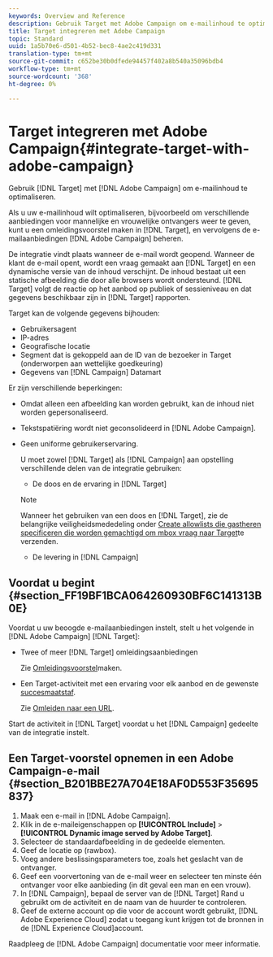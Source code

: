 ```yaml
---
keywords: Overview and Reference
description: Gebruik Target met Adobe Campaign om e-mailinhoud te optimaliseren.
title: Target integreren met Adobe Campaign
topic: Standard
uuid: 1a5b70e6-d501-4b52-bec8-4ae2c419d331
translation-type: tm+mt
source-git-commit: c652be30b0dfede94457f402a8b540a35096bdb4
workflow-type: tm+mt
source-wordcount: '368'
ht-degree: 0%

---
```



# Target integreren met Adobe Campaign{#integrate-target-with-adobe-campaign}

Gebruik [!DNL Target] met [!DNL Adobe Campaign] om e-mailinhoud te optimaliseren.

Als u uw e-mailinhoud wilt optimaliseren, bijvoorbeeld om verschillende aanbiedingen voor mannelijke en vrouwelijke ontvangers weer te geven, kunt u een omleidingsvoorstel maken in [!DNL Target], en vervolgens de e-mailaanbiedingen [!DNL Adobe Campaign] beheren.

De integratie vindt plaats wanneer de e-mail wordt geopend. Wanneer de klant de e-mail opent, wordt een vraag gemaakt aan [!DNL Target] en een dynamische versie van de inhoud verschijnt. De inhoud bestaat uit een statische afbeelding die door alle browsers wordt ondersteund. [!DNL Target] volgt de reactie op het aanbod op publiek of sessieniveau en dat gegevens beschikbaar zijn in [!DNL Target] rapporten.

Target kan de volgende gegevens bijhouden:

* Gebruikersagent
* IP-adres
* Geografische locatie
* Segment dat is gekoppeld aan de ID van de bezoeker in Target (onderworpen aan wettelijke goedkeuring)
* Gegevens van [!DNL Campaign] Datamart

Er zijn verschillende beperkingen:

* Omdat alleen een afbeelding kan worden gebruikt, kan de inhoud niet worden gepersonaliseerd.
* Tekstspatiëring wordt niet geconsolideerd in [!DNL Adobe Campaign].
* Geen uniforme gebruikerservaring.

   U moet zowel [!DNL Target] als [!DNL Campaign] aan opstelling verschillende delen van de integratie gebruiken:

   * De doos en de ervaring in [!DNL Target]
   >[!NOTE]
   >
   >Wanneer het gebruiken van een doos en [!DNL Target], zie de belangrijke veiligheidsmededeling onder [Create allowlists die gastheren specificeren die worden gemachtigd om mbox vraag naar Target](/help/administrating-target/hosts.md#allowlist)te verzenden.

   * De levering in [!DNL Campaign]



## Voordat u begint {#section_FF19BF1BCA064260930BF6C141313B0E}

Voordat u uw beoogde e-mailaanbiedingen instelt, stelt u het volgende in [!DNL Adobe Campaign] [!DNL Target]:

* Twee of meer [!DNL Target] omleidingsaanbiedingen

   Zie [Omleidingsvoorstel](/help/c-experiences/c-manage-content/offer-redirect.md)maken.
* Een Target-activiteit met een ervaring voor elk aanbod en de gewenste [succesmaatstaf](/help/c-activities/r-success-metrics/success-metrics.md).

   Zie [Omleiden naar een URL](/help/c-experiences/c-visual-experience-composer/redirect-offer.md).

Start de activiteit in [!DNL Target] voordat u het [!DNL Campaign] gedeelte van de integratie instelt.

## Een Target-voorstel opnemen in een Adobe Campaign-e-mail {#section_B201BBE27A704E18AF0D553F35695837}

1. Maak een e-mail in [!DNL Adobe Campaign].
1. Klik in de e-maileigenschappen op **[!UICONTROL Include]** > **[!UICONTROL Dynamic image served by Adobe Target]**.
1. Selecteer de standaardafbeelding in de gedeelde elementen.
1. Geef de locatie op (rawbox).
1. Voeg andere beslissingsparameters toe, zoals het geslacht van de ontvanger.
1. Geef een voorvertoning van de e-mail weer en selecteer ten minste één ontvanger voor elke aanbieding (in dit geval een man en een vrouw).
1. In [!DNL Campaign], bepaal de server van de [!DNL Target] Rand u gebruikt om de activiteit en de naam van de huurder te controleren.
1. Geef de externe account op die voor de account wordt gebruikt, [!DNL Adobe Experience Cloud] zodat u toegang kunt krijgen tot de bronnen in de [!DNL Experience Cloud]account.

Raadpleeg de [!DNL Adobe Campaign] documentatie voor meer informatie.
